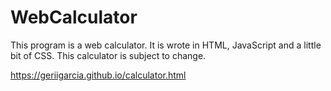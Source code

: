 # WebCalculator
This program is a web calculator. It is wrote in HTML, JavaScript and a little bit of CSS. This calculator is subject to change. 


https://geriigarcia.github.io/calculator.html
